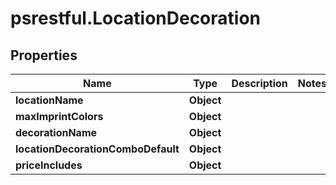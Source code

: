 # psrestful.LocationDecoration

## Properties
Name | Type | Description | Notes
------------ | ------------- | ------------- | -------------
**locationName** | **Object** |  | 
**maxImprintColors** | **Object** |  | 
**decorationName** | **Object** |  | 
**locationDecorationComboDefault** | **Object** |  | 
**priceIncludes** | **Object** |  | 
